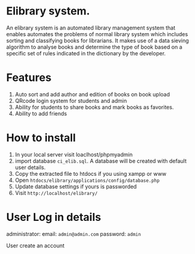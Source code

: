 # Elibrary system.

An elibrary system is an automated library management system that enables automates the problems of normal library system which
includes sorting and classifying books for librarians. It makes use of a data sieving algorithm to analyse books and determine the
type of book based on a specific set of rules indicated in the dictionary by the developer.

# Features
1. Auto sort and add author and edition of books on book upload
1. QRcode login system for students and admin
1. Ability for students to share books and mark books as favorites.
1. Ability to add friends
    
# How to install
1. In your local server visit loaclhost/phpmyadmin
1. import database `ci_elib.sql`. A database will be created with default user details.
1. Copy the extracted file to htdocs if you using xampp or www
1. Open `htdocs/elibrary/applications/config/database.php`
1. Update database settings if yours is passworded
1. Visit `http://localhost/elibrary/`

# User Log in details

administrator:
   email: `admin@admin.com`
   password: `admin`

User create an account
